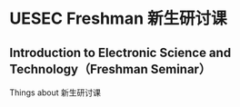 # UESEC Freshman 新生研讨课
## Introduction to Electronic Science and Technology（Freshman Seminar）

Things about 新生研讨课
